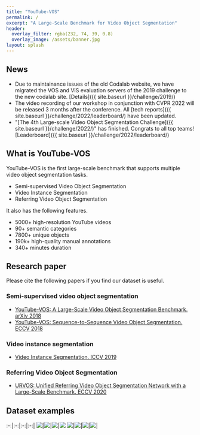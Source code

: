 ```yaml
---
title: "YouTube-VOS"
permalink: /
excerpt: "A Large-Scale Benchmark for Video Object Segmentation"
header:
  overlay_filter: rgba(232, 74, 39, 0.8)
  overlay_image: /assets/banner.jpg
layout: splash
---
```


## News
* Due to maintainance issues of the old Codalab website, we have migrated the VOS and VIS evaluation servers of the 2019 challenge to the new codalab site. [Details]({{ site.baseurl }}/challenge/2019/)
* The video recording of our workshop in conjunction with CVPR 2022 will be released 3 months after the conference. All [tech reports]({{ site.baseurl }}/challenge/2022/leaderboard/) have been updated.
* "[The 4th Large-scale Video Object Segmentation Challenge]({{ site.baseurl }}/challenge/2022/)" has finished. Congrats to all top teams! [Leaderboard]({{ site.baseurl }}/challenge/2022/leaderboard/)


## What is YouTube-VOS
YouTube-VOS is the first large-scale benchmark that supports multiple video object segmentation tasks. 
* Semi-supervised Video Object Segmentation
* Video Instance Segmentation
* Referring Video Object Segmentation

It also has the following features. 
* 5000+ high-resolution YouTube videos
* 90+ semantic categories
* 7800+ unique objects
* 190k+ high-quality manual annotations
* 340+ minutes duration


## Research paper
Please cite the following papers if you find our dataset is useful.
### Semi-supervised video object segmentation
* [YouTube-VOS: A Large-Scale Video Object Segmentation Benchmark. arXiv 2018](https://arxiv.org/abs/1809.03327)
* [YouTube-VOS: Sequence-to-Sequence Video Object Segmentation. ECCV 2018](https://arxiv.org/abs/1809.00461)

### Video instance segmentation
* [Video Instance Segmentation. ICCV 2019](https://arxiv.org/abs/1905.04804)

### Referring Video Object Segmentation
* [URVOS: Unified Referring Video Object Segmentation Network with a Large-Scale Benchmark. ECCV 2020](https://www.ecva.net/papers/eccv_2020/papers_ECCV/papers/123600205.pdf)

## Dataset examples

:-:|:-:|:-:|:-:|
<img src="{{ site.baseurl }}/assets/samples/vos/sample1_bike.jpg"/>|<img src="{{ site.baseurl }}/assets/samples/vos/sample2_bike.jpg"/>|<img src="{{ site.baseurl }}/assets/samples/vos/sample3_bike.jpg"/>|<img src="{{ site.baseurl }}/assets/samples/vos/sample4_bike.jpg"/>
<img src="{{ site.baseurl }}/assets/samples/vos/sample1_fish.jpg"/>|<img src="{{ site.baseurl }}/assets/samples/vos/sample2_fish.jpg"/>|<img src="{{ site.baseurl }}/assets/samples/vos/sample3_fish.jpg"/>|<img src="{{ site.baseurl }}/assets/samples/vos/sample4_fish.jpg"/>|

